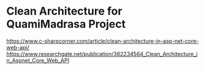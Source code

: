 # Clean Architecture for QuamiMadrasa Project

https://www.c-sharpcorner.com/article/clean-architecture-in-asp-net-core-web-api/
https://www.researchgate.net/publication/362234564_Clean_Architecture_in_Aspnet_Core_Web_API
